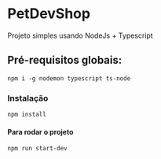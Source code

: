 # PetDevShop
 Projeto simples usando NodeJs + Typescript

## Pré-requisitos globais:
`npm i -g nodemon typescript ts-node`

### Instalação
`npm install`

#### Para rodar o projeto
`npm run start-dev`
